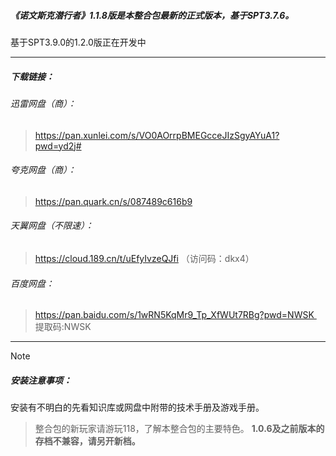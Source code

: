 
##### 《诺文斯克潜行者》1.1.8版是本整合包最新的正式版本，基于SPT3.7.6。
基于SPT3.9.0的1.2.0版正在开发中

---
##### 下载链接： 
###### 迅雷网盘（商）：
>https://pan.xunlei.com/s/VO0AOrrpBMEGcceJIzSgyAYuA1?pwd=yd2j#

###### 夸克网盘（商）：
>https://pan.quark.cn/s/087489c616b9

###### 天翼网盘（不限速）：
>https://cloud.189.cn/t/uEfyIvzeQJfi （访问码：dkx4）

###### 百度网盘：
>https://pan.baidu.com/s/1wRN5KqMr9_Tp_XfWUt7RBg?pwd=NWSK  提取码:NWSK  


---
> [!NOTE]
> ##### 安装注意事项：
安装有不明白的先看知识库或网盘中附带的技术手册及游戏手册。
>整合包的新玩家请游玩118，了解本整合包的主要特色。
>**1.0.6及之前版本的存档不兼容，请另开新档。**

